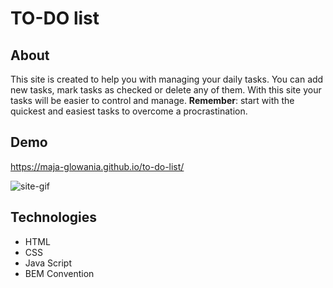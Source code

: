 # TO-DO list

## About

This site is created to help you with managing your daily tasks. You can add new tasks, mark tasks as checked or delete any of them. With this site your tasks will be easier to control and manage. **Remember**: start with the quickest and easiest tasks to overcome a procrastination.

## Demo

https://maja-glowania.github.io/to-do-list/

![site-gif](https://github.com/user-attachments/assets/d839a5e7-a11f-4a73-976b-6f03aebdf0b3)

## Technologies

- HTML
- CSS
- Java Script
- BEM Convention

